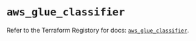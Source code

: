 # `aws_glue_classifier`

Refer to the Terraform Registory for docs: [`aws_glue_classifier`](https://registry.terraform.io/providers/hashicorp/aws/4.67.0/docs/resources/glue_classifier).
